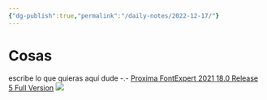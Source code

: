 ```yaml
---
{"dg-publish":true,"permalink":"/daily-notes/2022-12-17/"}
---
```


# Cosas

escribe lo que quieras aquí dude -.-
 [Proxima FontExpert 2021 18.0 Release 5 Full Version](https://www.mazterize.com/proxima-fontexpert-full-version.html)
 ![](https://i.imgur.com/ob5Ie9S.png)
